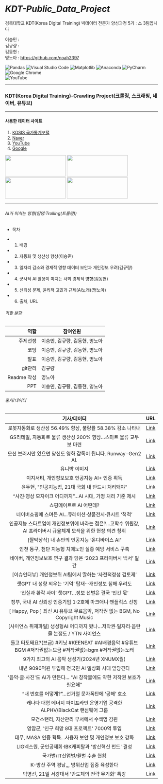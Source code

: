 # *KDT-Public_Data_Project*
경북대학교 KDT(Korea Digital Training) 빅데이터 전문가 양성과정 5기 : 스 3팀입니다


이승민 :         
김규량 :      
김동현 :  
명노아 : https://github.com/noah2397   



![Pandas](https://img.shields.io/badge/pandas-%23150458.svg?style=for-the-badge&logo=pandas&logoColor=white)
![Visual Studio Code](https://img.shields.io/badge/Visual%20Studio%20Code-0078d7.svg?style=for-the-badge&logo=visual-studio-code&logoColor=white)
![Matplotlib](https://img.shields.io/badge/Matplotlib-%23ffffff.svg?style=for-the-badge&logo=Matplotlib&logoColor=black)
![Anaconda](https://img.shields.io/badge/Anaconda-%2344A833.svg?style=for-the-badge&logo=anaconda&logoColor=white)
![PyCharm](https://img.shields.io/badge/pycharm-143?style=for-the-badge&logo=pycharm&logoColor=black&color=black&labelColor=green)     
![Google Chrome](https://img.shields.io/badge/Google%20Chrome-4285F4?style=for-the-badge&logo=GoogleChrome&logoColor=white)     
![YouTube](https://img.shields.io/badge/YouTube-%23FF0000.svg?style=for-the-badge&logo=YouTube&logoColor=white)   
<hr/>


### KDT(Korea Digital Training)-Crawling Project(크롤링, 스크래핑, 네이버, 유튜브)    
<hr/> 

#### 사용한 데이터 사이트        
1. [KOSIS 국가통계포털](https://kosis.kr/index/index.do)
2. [Naver](https://www.naver.com/)
3. [YouTube](https://www.youtube.com/)
4. [Google](https://www.google.co.kr/)


<img src="https://kosis.kr/ext/newKosis/img/layout/logo.png" width=200, height=70>  
<img src="https://search.pstatic.net/common/?src=http%3A%2F%2Fblogfiles.naver.net%2FMjAyMTAzMTJfMjg0%2FMDAxNjE1NTUxMzc3NTkx.3qPwYemfDDow_mQwi6vhf2yiLaMDU2JV8qqBh_vyDtsg.SlrNFBj0caDuU8m6SPzKEIucS1EaMHY5lXvBPJQX69gg.PNG.pdm0112%2F%25C4%25A7%25C2%25F8%25B8%25C7%25BD%25C4_%25B3%25D7%25C0%25CC%25B9%25F6.png&type=l340_110" width=200, height=70>   
<img src="https://search.pstatic.net/sunny/?src=https%3A%2F%2Fe7.pngegg.com%2Fpngimages%2F258%2F779%2Fpng-clipart-youtube-logo-application-illustration-youtube-play-button-computer-icons-blog-angle-logo-thumbnail.png&type=a340" width=200, height=70>   
<img src="https://search.pstatic.net/common/?src=http%3A%2F%2Fcafefiles.naver.net%2FMjAxODAxMDNfNjAg%2FMDAxNTE0OTQ0NDYzMzkw.QnKv5W70ZmTM_V-D0OiVo9la-Bsy2lot_xd8d6avpYcg._03WdC8z0MAn0pNTJyVC5W-PEvYv7kzmX4wtsv0oS38g.PNG.ckdals5855%2F%25B1%25D7%25B8%25B22.png&type=sc960_832" width=200, height=70>   

<hr/>   


###### AI가 미치는 영향(팀명:Trolling(트롤링))    
* 목차    
- 1. 배경    
- 2. 자동화 및 생산성 향상(이승민)        
- 3. 일자리 감소와 경제적 영향 데이터 보안과 개인정보 우려(김규량)    
- 4. 군사적 AI 활용이 미치는 사회 경제적 영향(김동현)   
- 5. 신뢰성 문제, 윤리적 고민과 규제(AI노래)(명노아)    
- 6. 출처, URL 


###### 역할 분담

|역할 | 참여인원 |
| ----: | -----|
|주제선정 | 이승민, 김규량, 김동현, 명노아 |    
|코딩 | 이승민, 김규량, 김동현, 명노아|   
|발표 | 이승민, 김규량, 김동현, 명노아 |   
|git관리 |김규량 |   
|Readme 작성 |명노아 | 
|PPT |이승민, 김규량, 김동현, 명노아 |


###### 출처/데이터
|기사/데이터|URL|
|:----:|------|
| 로봇자동화로 생산성 56.49% 향상, 불량률 58.38% 감소 나타내    |[Link](https://kidd.co.kr/news/228952) |
|   GS리테일, 자동화로 물류 생산성 200% 향상…스마트 물류 교두보 마련  |[Link](https://weekly.hankooki.com/news/articleView.html?idxno=7058907) |
|  모션 브러시만 있으면 당신도 영화 감독이 됩니다. Runway-Gen2 AI.   |[Link](https://www.youtube.com/watch?v=u838U0hI0L0) |
|   유니박 이미지  |[Link](https://ko.wikipedia.org/wiki/%EC%9C%A0%EB%8B%88%EB%B0%95_I#/media/%ED%8C%8C%EC%9D%BC:Museum_of_Science,_Boston,_MA_-_IMG_3163.JPG) |
|  이지서티, 개인정보보호 인공지능 AI+ 인증 획득   |[Link](https://www.boannews.com/media/view.asp?idx=125859&kind=) |
|   윤두현, "인공지능법, 21대 국회 내 반드시 처리돼야"  |[Link](https://www.imaeil.com/page/view/2024012614334529524) |
|   “사진·영상 모자이크 어디까지”…AI 시대, 가명 처리 기준 제시  |[Link](https://news.kbs.co.kr/news/pc/view/view.do?ncd=7882805&ref=A) |
|   쇼핑메이트로 AI 어떤데?  |[Link](https://www.epnc.co.kr/news/articleView.html?idxno=240327) |
|  네이버쇼핑에 스며든 AI...큐레이션·상품전시·큐시트 ‘척척’   |[Link](https://www.etnews.com/20230615000171) |
| 인공지능 스타트업이 개인정보위에 바라는 점은?...고학수 위원장, AI 프라이버시 규율체계 모색을 위한 현장 의견 청취    |[Link](https://www.aitimes.kr/news/articleView.html?idxno=29795) |
|  [짤막상식] 내 손안의 인공지능 ‘온디바이스 AI'   |[Link](https://science.ytn.co.kr/program/view.php?mcd=0082&key=202401191112225388) |
|  인천 동구, 첨단 지능형 치매노인 실종 예방 서비스 구축   |[Link](https://news.koreadaily.com/2024/01/23/society/generalsociety/20240123192025550.html) |
|   네이버, 개인정보보호 연구 결과 담은 ‘2023 프라이버시 백서’ 발간  |[Link](https://www.msn.com/ko-kr/news/other/%EB%84%A4%EC%9D%B4%EB%B2%84-%EA%B0%9C%EC%9D%B8%EC%A0%95%EB%B3%B4%EB%B3%B4%ED%98%B8-%EC%97%B0%EA%B5%AC-%EA%B2%B0%EA%B3%BC-%EB%8B%B4%EC%9D%80-2023-%ED%94%84%EB%9D%BC%EC%9D%B4%EB%B2%84%EC%8B%9C-%EB%B0%B1%EC%84%9C-%EB%B0%9C%EA%B0%84/ar-AA1mQ9V0) |
|  [이슈인터뷰] 개인정보위 AI팀에서 말하는 ‘사전적정성 검토제’   |[Link](https://www.boannews.com/media/view.asp?idx=125521#:~:text=%E2%80%98%EC%82%AC%EC%A0%84%EC%A0%81%EC%A0%95%EC%84%B1%20%EA%B2%80%ED%86%A0%EC%A0%9C%E2%80%99%EB%8A%94%20%EA%B0%9C%EC%9D%B8%EC%A0%95%EB%B3%B4%EC%9C%84%EA%B0%80%20%EC%A7%80%EB%82%9C%ED%95%B4%20%E2%80%98%EC%9D%B8%EA%B3%B5%EC%A7%80%EB%8A%A5%ED%94%84%EB%9D%BC%EC%9D%B4%EB%B2%84%EC%8B%9C%ED%8C%80%E2%80%99%EC%9D%84%20%EC%8B%A0%EC%84%A4%ED%95%B4%202023%EB%85%84%2010%EC%9B%94%EB%B6%80%ED%84%B0,%EC%8B%A0%EC%84%9C%EB%B9%84%EC%8A%A4%C2%B7%EC%8B%A0%EA%B8%B0%EC%88%A0%EC%9D%B4%20%E2%80%98%EA%B0%9C%EC%9D%B8%EC%A0%95%EB%B3%B4%EB%B3%B4%ED%98%B8%EB%B2%95%E2%80%99%EC%97%90%20%EC%9C%84%EB%B0%98%EB%90%98%EC%A7%80%EB%8A%94%20%EC%95%8A%EB%8A%94%EC%A7%80%20%EC%82%AC%EC%A0%84%EC%97%90%20%EA%B2%80%ED%86%A0%20%EB%B0%8F%20%EC%BB%A8%EC%84%A4%ED%8C%85%ED%95%B4%EC%A4%80%EB%8B%A4.) |
|   챗GPT 내 성향 외우는 ‘기억’ 탑재···개인정보 침해 우려도  |[Link](https://www.khan.co.kr/economy/economy-general/article/202402141654001) |
|  ‘진실과 환각 사이’ 챗GPT…정보 선별은 결국 ‘인간 몫’   |[Link](https://m.khan.co.kr/economy/industry-trade/article/202302052109015) |
|   정부, 국내 AI 신뢰성 인증기업 1·2호에 마크애니·엔플럭스 선정  |[Link](https://www.newsis.com/view/?id=NISX20240206_0002618180&cID=13007&pID=13100) |
|  [ Happy, Pop ] 최신 Ai 유튜브 무료음악, 저작권 없는 BGM, No Copyright Music   |[Link](https://www.youtube.com/watch?v=Gfcy2GWTTRQ) |
| [사이언스 취재파일] 생성형AI 어디까지 왔나…저작권·일자리·음란물 논쟁도 / YTN 사이언스    |[Link](https://www.youtube.com/watch?v=fY4lZgCeCBk) |
|   들고 타도돼요?(브금) #키닛 #KEENEAT #AI배경음악 #유튜브BGM #저작권없는브금 #저작권없는bgm #저작권없는노래  |[Link](https://www.youtube.com/shorts/i0wItYiynnA) |
| 9가지 최고의 AI 음악 생성기(2024년 XNUMX월)    |[Link](https://www.unite.ai/ko/%EC%B5%9C%EA%B3%A0%EC%9D%98-AI-%EC%9D%8C%EC%95%85-%EC%83%9D%EC%84%B1%EA%B8%B0/) |
|   내년 9090억원 투입해 전국민 AI 일상화 시대 앞당긴다  |[Link](https://korea.kr/news/policyNewsView.do?newsId=148920174#:~:text=%EC%A0%95%EB%B6%80%EA%B0%80%20%EB%82%B4%EB%85%84%EC%97%90%209090%EC%96%B5%20%EC%9B%90%EC%9D%84%20%ED%88%AC%EC%9E%85%ED%95%B4%20%EA%B5%AD%EB%AF%BC%EC%9D%BC%EC%83%81%2C%20%EC%82%B0%EC%97%85%ED%98%84%EC%9E%A5%2C%20%EA%B3%B5%EA%B3%B5%ED%96%89%EC%A0%95,%EC%9D%B4%20%EA%B0%99%EC%9D%80%20%EB%82%B4%EC%9A%A9%EC%9D%B4%20%EB%8B%B4%EA%B8%B4%20%E2%80%98%EB%8C%80%ED%95%9C%EB%AF%BC%EA%B5%AD%20%EC%9D%B8%EA%B3%B5%EC%A7%80%EB%8A%A5%20%EB%8F%84%EC%95%BD%EB%B0%A9%EC%95%88%E2%80%99%EC%9D%84%20%EB%B0%9C%ED%91%9C%ED%96%88%EB%8B%A4.) |
|  '음악·글·사진'도 AI가 만든다... "AI 창작물에도 약한 저작권 보호가 필요해"   |[Link](https://it.donga.com/102837/) |
|  “내 번호를 어떻게?”…선거철 문자폭탄에 ‘공해’ 호소   |[Link](https://news.kbs.co.kr/news/pc/view/view.do?ncd=7889622) |
|  캐나다 대형 에너지 파이프라인 운영기업 공격한 ALPHV/BlackCat 랜섬웨어 그룹   |[Link](https://www.dailysecu.com/news/articleView.html?idxno=153562) |
|   모건스탠리, 자산관리 부서에서 수백명 감원  |[Link](http://www.g-enews.com/ko-kr/news/article/news_all/2024021509103337023bc914ac71_1/article.html) |
|  영암군, '인구 희망 8대 프로젝트' 7000억 투입   |[Link](http://www.seoulfn.com/news/articleView.html?idxno=510479) |
|   테무, MASA 인증 획득...사용자 보안 및 개인정보 보호 강화  |[Link](https://www.smartfn.co.kr/article/view/sfn202402140034) |
|   LIG넥스원, 군인공제회·IBK캐피탈과 '방산혁신 펀드' 결성  |[Link](https://www.yna.co.kr/view/AKR20240214095600003?input=1195m) |
|  국가별/IT산업별/월별 수출 현황   |[Link](https://kosis.kr/statHtml/statHtml.do?orgId=127&tblId=DT_092_115_2009_S027&vw_cd=MT_ZTITLE&list_id=N1_3&seqNo=&lang_mode=ko&language=kor&obj_var_id=&itm_id=&conn_path=MT_ZTITLE) |
|  K-방산 주역 경남,,, 방위산업 집중 육성한다   |[Link](https://blog.naver.com/gnfeel/223050966827) |
|   박영선, 21일 서강대서 '반도체의 전략 무기화' 특강  |[Link](https://www.newsis.com/view/?id=NISX20231119_0002526977) |




